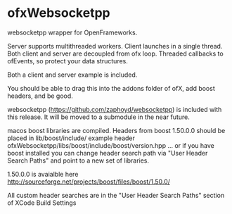 ofxWebsocketpp
==============

websocketpp wrapper for OpenFrameworks.  

Server supports multithreaded workers.
Client launches in a single thread.
Both client and server are decoupled from ofx loop.  Threaded callbacks to ofEvents, so protect your data structures.

Both a client and server example is included.

You should be able to drag this into the addons folder of ofX, add boost headers, and be good.

websocketpp (https://github.com/zaphoyd/websocketpp) is included with this release.  It will be moved to a submodule in the near future.

macos boost libraries are compiled.  Headers from boost 1.50.0.0 should be placed in 
lib/boost/include/
example header
ofxWebsocketpp/libs/boost/include/boost/version.hpp
... or if you have boost installed you can change header search path via "User Header Search Paths" and point to a new set of libraries.

1.50.0.0 is avaialble here
http://sourceforge.net/projects/boost/files/boost/1.50.0/

All custom header searches are in the "User Header Search Paths" section of XCode Build Settings

